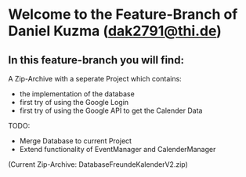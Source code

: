 # Welcome to the Feature-Branch of Daniel Kuzma (dak2791@thi.de)

## In this feature-branch you will find:
A Zip-Archive with a seperate Project which contains:
 - the implementation of the database
 - first try of using the Google Login
 - first try of using the Google API to get the Calender Data 

TODO:
 - Merge Database to current Project
 - Extend functionality of EventManager and CalenderManager

(Current Zip-Archive: DatabaseFreundeKalenderV2.zip)